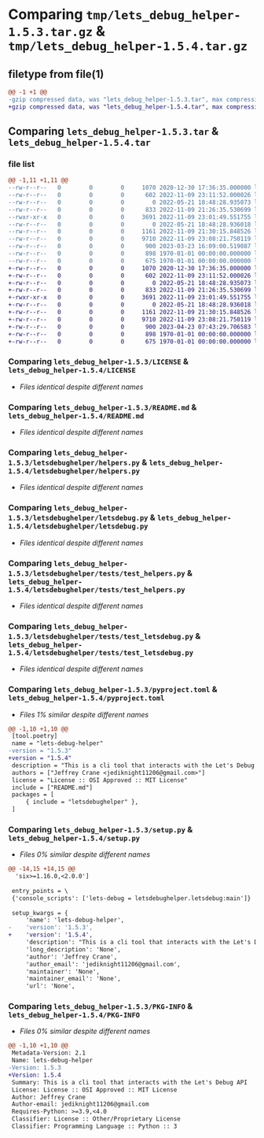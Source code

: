 # Comparing `tmp/lets_debug_helper-1.5.3.tar.gz` & `tmp/lets_debug_helper-1.5.4.tar.gz`

## filetype from file(1)

```diff
@@ -1 +1 @@
-gzip compressed data, was "lets_debug_helper-1.5.3.tar", max compression
+gzip compressed data, was "lets_debug_helper-1.5.4.tar", max compression
```

## Comparing `lets_debug_helper-1.5.3.tar` & `lets_debug_helper-1.5.4.tar`

### file list

```diff
@@ -1,11 +1,11 @@
--rw-r--r--   0        0        0     1070 2020-12-30 17:36:35.000000 lets_debug_helper-1.5.3/LICENSE
--rw-r--r--   0        0        0      602 2022-11-09 23:11:52.000026 lets_debug_helper-1.5.3/README.md
--rw-r--r--   0        0        0        0 2022-05-21 18:48:28.935073 lets_debug_helper-1.5.3/letsdebughelper/__init__.py
--rw-r--r--   0        0        0      833 2022-11-09 21:26:35.530699 lets_debug_helper-1.5.3/letsdebughelper/helpers.py
--rwxr-xr-x   0        0        0     3691 2022-11-09 23:01:49.551755 lets_debug_helper-1.5.3/letsdebughelper/letsdebug.py
--rw-r--r--   0        0        0        0 2022-05-21 18:48:28.936018 lets_debug_helper-1.5.3/letsdebughelper/tests/__init__.py
--rw-r--r--   0        0        0     1161 2022-11-09 21:30:15.848526 lets_debug_helper-1.5.3/letsdebughelper/tests/test_helpers.py
--rw-r--r--   0        0        0     9710 2022-11-09 23:08:21.750119 lets_debug_helper-1.5.3/letsdebughelper/tests/test_letsdebug.py
--rw-r--r--   0        0        0      900 2023-03-23 16:09:00.519087 lets_debug_helper-1.5.3/pyproject.toml
--rw-r--r--   0        0        0      898 1970-01-01 00:00:00.000000 lets_debug_helper-1.5.3/setup.py
--rw-r--r--   0        0        0      675 1970-01-01 00:00:00.000000 lets_debug_helper-1.5.3/PKG-INFO
+-rw-r--r--   0        0        0     1070 2020-12-30 17:36:35.000000 lets_debug_helper-1.5.4/LICENSE
+-rw-r--r--   0        0        0      602 2022-11-09 23:11:52.000026 lets_debug_helper-1.5.4/README.md
+-rw-r--r--   0        0        0        0 2022-05-21 18:48:28.935073 lets_debug_helper-1.5.4/letsdebughelper/__init__.py
+-rw-r--r--   0        0        0      833 2022-11-09 21:26:35.530699 lets_debug_helper-1.5.4/letsdebughelper/helpers.py
+-rwxr-xr-x   0        0        0     3691 2022-11-09 23:01:49.551755 lets_debug_helper-1.5.4/letsdebughelper/letsdebug.py
+-rw-r--r--   0        0        0        0 2022-05-21 18:48:28.936018 lets_debug_helper-1.5.4/letsdebughelper/tests/__init__.py
+-rw-r--r--   0        0        0     1161 2022-11-09 21:30:15.848526 lets_debug_helper-1.5.4/letsdebughelper/tests/test_helpers.py
+-rw-r--r--   0        0        0     9710 2022-11-09 23:08:21.750119 lets_debug_helper-1.5.4/letsdebughelper/tests/test_letsdebug.py
+-rw-r--r--   0        0        0      900 2023-04-23 07:43:29.706583 lets_debug_helper-1.5.4/pyproject.toml
+-rw-r--r--   0        0        0      898 1970-01-01 00:00:00.000000 lets_debug_helper-1.5.4/setup.py
+-rw-r--r--   0        0        0      675 1970-01-01 00:00:00.000000 lets_debug_helper-1.5.4/PKG-INFO
```

### Comparing `lets_debug_helper-1.5.3/LICENSE` & `lets_debug_helper-1.5.4/LICENSE`

 * *Files identical despite different names*

### Comparing `lets_debug_helper-1.5.3/README.md` & `lets_debug_helper-1.5.4/README.md`

 * *Files identical despite different names*

### Comparing `lets_debug_helper-1.5.3/letsdebughelper/helpers.py` & `lets_debug_helper-1.5.4/letsdebughelper/helpers.py`

 * *Files identical despite different names*

### Comparing `lets_debug_helper-1.5.3/letsdebughelper/letsdebug.py` & `lets_debug_helper-1.5.4/letsdebughelper/letsdebug.py`

 * *Files identical despite different names*

### Comparing `lets_debug_helper-1.5.3/letsdebughelper/tests/test_helpers.py` & `lets_debug_helper-1.5.4/letsdebughelper/tests/test_helpers.py`

 * *Files identical despite different names*

### Comparing `lets_debug_helper-1.5.3/letsdebughelper/tests/test_letsdebug.py` & `lets_debug_helper-1.5.4/letsdebughelper/tests/test_letsdebug.py`

 * *Files identical despite different names*

### Comparing `lets_debug_helper-1.5.3/pyproject.toml` & `lets_debug_helper-1.5.4/pyproject.toml`

 * *Files 1% similar despite different names*

```diff
@@ -1,10 +1,10 @@
 [tool.poetry]
 name = "lets-debug-helper"
-version = "1.5.3"
+version = "1.5.4"
 description = "This is a cli tool that interacts with the Let's Debug API"
 authors = ["Jeffrey Crane <jediknight11206@gmail.com>"]
 license = "License :: OSI Approved :: MIT License"
 include = ["README.md"]
 packages = [
     { include = "letsdebughelper" },
 ]
```

### Comparing `lets_debug_helper-1.5.3/setup.py` & `lets_debug_helper-1.5.4/setup.py`

 * *Files 0% similar despite different names*

```diff
@@ -14,15 +14,15 @@
  'six>=1.16.0,<2.0.0']
 
 entry_points = \
 {'console_scripts': ['lets-debug = letsdebughelper.letsdebug:main']}
 
 setup_kwargs = {
     'name': 'lets-debug-helper',
-    'version': '1.5.3',
+    'version': '1.5.4',
     'description': "This is a cli tool that interacts with the Let's Debug API",
     'long_description': 'None',
     'author': 'Jeffrey Crane',
     'author_email': 'jediknight11206@gmail.com',
     'maintainer': 'None',
     'maintainer_email': 'None',
     'url': 'None',
```

### Comparing `lets_debug_helper-1.5.3/PKG-INFO` & `lets_debug_helper-1.5.4/PKG-INFO`

 * *Files 0% similar despite different names*

```diff
@@ -1,10 +1,10 @@
 Metadata-Version: 2.1
 Name: lets-debug-helper
-Version: 1.5.3
+Version: 1.5.4
 Summary: This is a cli tool that interacts with the Let's Debug API
 License: License :: OSI Approved :: MIT License
 Author: Jeffrey Crane
 Author-email: jediknight11206@gmail.com
 Requires-Python: >=3.9,<4.0
 Classifier: License :: Other/Proprietary License
 Classifier: Programming Language :: Python :: 3
```

